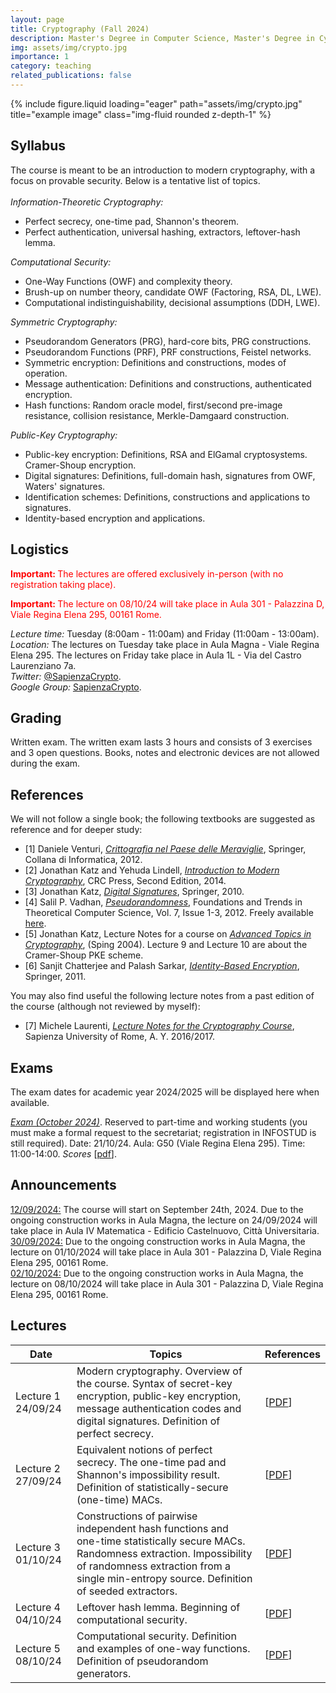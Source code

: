 ```yaml
---
layout: page
title: Cryptography (Fall 2024)
description: Master's Degree in Computer Science, Master's Degree in Cybersecurity, Master's Degree in Mathematics
img: assets/img/crypto.jpg
importance: 1
category: teaching
related_publications: false
---
```

<div class="row">
    <div class="col-sm mt-3 mt-md-0">
        {% include figure.liquid loading="eager" path="assets/img/crypto.jpg" title="example image" class="img-fluid rounded z-depth-1" %}
    </div>
</div>

<h2>Syllabus</h2>
The course is meant to be an introduction to modern cryptography, with a focus on provable security. Below is a tentative list of topics.
<br><br>
<em>Information-Theoretic Cryptography:</em>
<ul>
<li> Perfect secrecy, one-time pad, Shannon's theorem.
</li>
<li> Perfect authentication, universal hashing, extractors, leftover-hash lemma.
</li>
</ul>

<em>Computational Security:</em>
<ul>
<li> One-Way Functions (OWF) and complexity theory.
</li>
<li> Brush-up on number theory, candidate OWF (Factoring, RSA, DL, LWE).
</li>
<li> Computational indistinguishability, decisional assumptions (DDH, LWE).
</li>
</ul>

<em>Symmetric Cryptography:</em>
<ul>
<li> Pseudorandom Generators (PRG), hard-core bits, PRG constructions.
</li>
<li> Pseudorandom Functions (PRF), PRF constructions, Feistel networks.
</li>
<li> Symmetric encryption: Definitions and constructions, modes of operation.
</li>
<li> Message authentication: Definitions and constructions, authenticated encryption.
</li>
<li> Hash functions: Random oracle model, first/second pre-image resistance, collision resistance, Merkle-Damgaard construction.
</li>
</ul>

<em>Public-Key Cryptography:</em>
<ul>
<li> Public-key encryption: Definitions, RSA and ElGamal cryptosystems. Cramer-Shoup encryption.
</li>
<li> Digital signatures: Definitions, full-domain hash, signatures from OWF, Waters' signatures.
</li>
<li> Identification schemes: Definitions, constructions and applications to signatures.
</li>
<li> Identity-based encryption and applications.
</li>
</ul>

<h2>Logistics</h2>
<p style="color:red;"><b> Important: </b>The lectures are offered exclusively in-person (with no registration taking place). </p>
<p style="color:red;"><b> Important: </b>The lecture on 08/10/24 will take place in Aula 301 - Palazzina D, Viale Regina Elena 295, 00161 Rome. </p>
<em>Lecture time:</em> Tuesday (8:00am - 11:00am) and Friday (11:00am - 13:00am).
<br>
<em>Location:</em> The lectures on Tuesday take place in Aula Magna - Viale Regina Elena 295. The lectures on Friday take place in Aula 1L - Via del Castro Laurenziano 7a.
<br>
<em>Twitter:</em> <a href="https://twitter.com/SapienzaCrypto">@SapienzaCrypto</a>.
<br>
<em>Google Group:</em> <a href="https://groups.google.com/u/2/a/uniroma1.it/g/sapienzacrypto">SapienzaCrypto</a>.

<h2>Grading</h2>
Written exam. The written exam lasts 3 hours and consists of 3 exercises and 3 open questions. Books, notes and electronic devices are not allowed during the exam.

<h2>References</h2>
We will not follow a single book; the following textbooks are suggested as reference and for deeper study:
<ul>
<li>[1] Daniele Venturi, <em><a href="http://www.springer.com/us/book/9788847024809">Crittografia nel Paese delle Meraviglie</a></em>, Springer, Collana di Informatica, 2012.
</li>
<li>[2] Jonathan Katz and Yehuda Lindell, <em><a href="https://www.crcpress.com/Introduction-to-Modern-Cryptography-Second-Edition/Katz-Lindell/p/book/9781466570269">Introduction to Modern Cryptography</a></em>, CRC Press, Second Edition, 2014.
</li>
<li>[3] Jonathan Katz, <em><a href="http://www.springer.com/us/book/9780387277110">Digital Signatures</a></em>, Springer, 2010.
</li>
<li>[4] Salil P. Vadhan, <em><a href="http://www.nowpublishers.com/article/Details/TCS-010">Pseudorandomness</a></em>, Foundations and Trends in Theoretical Computer Science, Vol. 7, Issue 1-3, 2012. Freely available <a href="http://people.seas.harvard.edu/~salil/pseudorandomness/">here</a>.
</li>
<li>[5] Jonathan Katz, Lecture Notes for a course on <em><a href="http://www.cs.umd.edu/~jkatz/gradcrypto2/">Advanced Topics in Cryptography</a></em>, (Sping 2004). Lecture 9 and Lecture 10 are about the Cramer-Shoup PKE scheme.
</li>
<li>[6] Sanjit Chatterjee and Palash Sarkar, <em><a href="https://www.springer.com/la/book/9781441993823">Identity-Based Encryption</a></em>, Springer, 2011.
</li>
</ul>
You may also find useful the following lecture notes from a past edition of the course (although not reviewed by myself):
<ul>
<li>[7] Michele Laurenti, <em><a href="https://github.com/asmeikal/crypto16/tree/master/notes">Lecture Notes for the Cryptography Course</a></em>, Sapienza University of Rome, A. Y. 2016/2017.
</li>
</ul>

<h2>Exams</h2>
The exam dates for academic year 2024/2025 will be displayed here when available.

<u><em>Exam (October 2024)</em></u>. Reserved to part-time and working students (you must make a formal request to the secretariat; registration in INFOSTUD is still required). Date: 21/10/24. Aula: G50 (Viale Regina Elena 295). Time: 11:00-14:00. <em>Scores</em> [<a href="">pdf</a>].
<!--
<u><em>Exam 1</em></u>. Date: 11/01/24. Aula 1 (RM018). Time: 09:00-12:00. <em>Scores</em> [<a href="files/crypto_esame01_2324_scores.pdf">pdf</a>].
<br>
<u><em>Exam 2</em></u>. Date: 07/02/24. Aula 1 (RM018). Time: 09:00-12:00. <em>Scores</em> [<a href="files/crypto_esame02_2324_scores.pdf">pdf</a>].
<br>
<u><em>Exam 3</em></u>. Reserved to part-time and working students (you must make a formal request to the secretariat; registration in INFOSTUD is still required). Date: 08/04/24. Aula: 2L (Via del Castro Laurenziano 7a). Time: 09:30-12:30. <em>Scores</em> [<a href="files/crypto_esame03_2324_scores.pdf">pdf</a>].
<br>
<u><em>Exam 4</em></u>. Date: 05/06/24. Aula 3 (RM018). Time: 08:30-11:30. <em>Scores</em> [<a href="files/crypto_esame04_2324_scores.pdf">pdf</a>].
<br>
<u><em>Exam 5</em></u>. Date: 04/07/24. Aula 1 (RM018). Time: 09:30-12:30. <em>Scores</em> [<a href="files/crypto_esame05_2324_scores.pdf">pdf</a>].
<br>
<u><em>Exam 6</em></u>. Date: 10/09/24. Aula 2 (RM018). Time: 09:30-12:30. <em>Scores</em> [<a href="files/crypto_esame06_2324_scores.pdf">pdf</a>].
-->

<h2>Announcements</h2>
<u>12/09/2024:</u> The course will start on September 24th, 2024. Due to the ongoing construction works in Aula Magna, the lecture on 24/09/2024 will take place in Aula IV Matematica - Edificio Castelnuovo, Città Universitaria.
<br>
<u>30/09/2024:</u> Due to the ongoing construction works in Aula Magna, the lecture on 01/10/2024 will take place in Aula 301 - Palazzina D, Viale Regina Elena 295, 00161 Rome.
<br>
<u>02/10/2024:</u> Due to the ongoing construction works in Aula Magna, the lecture on 08/10/2024 will take place in Aula 301 - Palazzina D, Viale Regina Elena 295, 00161 Rome.
<!--
<br>
<u>25/09/2023:</u> The lecture on 29/09/2023 has been canceled due to personal reasons.  
<br>
<u>19/10/2023:</u> The students are invited to join the next appointment in the series of seminars <a href="https://www.di.uniroma1.it/it/notizie/seminari/distinguished-lectures">Distinguished Lectures</a>, hosted by the Computer Science Department. The talk is on 23/10/23 and starts at 12pm in Viale Regina Elena 295, Building D, Room 101.
<br>
<u>03/11/2022:</u> The lecture on 04/11/2022 will take place remotely via <a href="https://uniroma1.zoom.us/j/93815848058?pwd=Q0swODd3WlY0R095Sk0rWGg0bDZUQT09">Zoom</a>. The lecture will be recorded, and the recording will be made available for 7 days.
<br>
<u>04/11/2022:</u> The recording of the lecture on 04/11/2022 can be found at <a href="https://uniroma1.zoom.us/rec/share/wosM8VnwbhPK7xx38T8dOp_9fbDxRKAzvQcNIxOtz4OIQBT5lS4EUaIX7AFKIVwF.eL0lB1s_xz4NVuft">this link</a>. The passcode is 9n9TeTQ$ (valid for 7 days).
<br>
<u>06/11/2022:</u> The lecture on 08/11/2022 will take place remotely via <a href="https://uniroma1.zoom.us/j/93522071441?pwd=cUdkNVJvWlhDdzVMMzRTQlF0blBiZz09">Zoom</a>. The lecture will be recorded, and the recording will be made available for 7 days.
<br>
<u>08/11/2022:</u> The recording of the lecture on 08/11/2022 can be found at <a href="https://uniroma1.zoom.us/rec/share/SalF2NMbPlkbzY0bhGdkRpyCicPVTVy2fJP7GarfyicZfm-q_TFDQn-xo-QQjtI.3YiznNwWRs8Ib1I-">this link</a>. The passcode is ?L5Ythp% (valid for 7 days).
<br>
<u>10/11/2022:</u> The lecture on 11/11/2022 will take place remotely via <a href="https://uniroma1.zoom.us/j/99385097522?pwd=Q3dETWtEbnd4Rmk5UjBqZmNlKzNFQT09">Zoom</a>. The lecture will be recorded, and the recording will be made available for 7 days.
<br>
<u>11/11/2022:</u> The recording of the lecture on 11/11/2022 can be found at <a href="https://uniroma1.zoom.us/rec/share/xdWusdsoOXq4CyWvAEjwLAQwNuUQCXTlbdIIWrjD1Xxy5OrsC7ZoBMD5ZDAPBnst.MvOWjyLl0OchhRrE">this link</a>. The passcode is B%3fmK@d (valid for 7 days).
<br>
<u>05/12/2022:</u> On 14/12/22, Prof. Vitaly Shmatikov (Cornell Tech) will give the talk "Can we trust machine learning models?". The seminar will take place in Room 201 (Viale Regina Elena 295, Bulding D), from 3pm to 4pm. See <a href="">this link</a> for additional info.  
<br>
<u>07/12/2022:</u> The lecture on 13/12/22 will start regularly at Aula Alfa at 8am. We will move to Aula Seminari during the break (at around 9.15am).
<br>
<u>21/12/2022:</u> The lecture on 23/12/2022 (by Daniele Friolo) will take place remotely via <a href="https://uniroma1.zoom.us/j/99264063517?pwd=UTA0Z0xhUzZLYVp0SmN6WDhpMEppQT09">Zoom</a>.
<br>
<u>08/10/2021:</u> The recording of the lecture on 08/10/2021 can be found at <a href="https://uniroma1.zoom.us/rec/share/k7qiWGYVQw1iO5HPdLadbSm-rmq29WvcpP3y-8eL2W3nDdsQmdWMGbwujXMNSR07.RHvpD52fq21jxtQD">this link</a> The passcode is d3+.gn!# (valid for 7 days).
<br>
<u>13/10/2021:</u> The recording of the lecture on 13/10/2021 can be found at <a href="https://uniroma1.zoom.us/rec/share/nD2BxVd_ukRS6JFCTSWDxdOfReQCJFhgwTUB9KG_oUc0Eyw8WX7JuS7-JHX2rvGr.u2fGQZby3bliGrOW">this link</a> The passcode is X$k3$A7X (valid for 7 days).
<br>
<u>15/10/2021:</u> The recording of the lecture on 015/10/2021 can be found at <a href="https://uniroma1.zoom.us/rec/share/bGTNMOl-UFPd36KQBPoiMIRs_gzxseIoQ0mdCvCckc6ZYmxLS7nOQnnDXAWeEtjR.fHvp1COibp4SS0zJ">this link</a> The passcode is &#38;Gs4gXRn (valid for 7 days).
<br>
<u>20/10/2021:</u> The recording of the lecture on 20/11/2021 can be found at <a href="https://uniroma1.zoom.us/rec/share/wI8UyvGQ1RmYKR4XlVM3LBCymTj4xnVx2mewGKbAd-cMBgf7AZ3aYkgOT2AgekkV.wx-qdPTB3yh1X_oi">this link</a> The passcode is 7+y*JY4i (valid for 7 days).
<br>
<u>25/10/2021:</u> The recording of the lecture on 22/10/2021 can be found at <a href="https://uniroma1.zoom.us/rec/share/LiTj9BntxPVKmOBs_ekccJroIJGxOBhLsy5YTuBN5FdEGCpKoRGpGidMuQfnuXlG.5zX3x9fcqCMaDMkk">this link</a> The passcode is &#38;V6kYiBD (valid for 7 days).
<br>
<u>28/10/2021:</u> The recording of the lecture on 27/10/2021 can be found at <a href="https://uniroma1.zoom.us/rec/share/zbiuFc_W0w3ncStjvePCQESHgx87LRw4dMc9GW9T7CnKCK0PX8fToTP8sWGePs54.SyiUb8IsNtLjKRjs">this link</a> The passcode is X$mc@7C0 (valid for 7 days).
<br>
<u>29/10/2021:</u> The recording of the lecture on 29/10/2021 can be found at <a href="https://uniroma1.zoom.us/rec/share/ujCJxJT6v0hq1rqdgk03Y9c-b_3EqcLoLAYn4hksOlOdTdTOtOXIXuPy8v1tRgRb.qbw1eX1YEsy2Ef8y">this link</a> The passcode is 6Qc%lGZU (valid for 7 days).  
<br>
<u>03/11/2021:</u> The recording of the lecture on 03/11/2021 can be found at <a href="https://uniroma1.zoom.us/rec/share/DT_9pLb2i5w7onuq5F6HITmaPEJEBplR1KiLpQCFdpV9bqRCP6YU34TGUOPeLsIc.0cFjfqSYCqEBjypa">this link</a> The passcode is S37+1^R! (valid for 7 days).
<br>
<u>05/11/2021:</u> The recording of the lecture on 05/11/2021 can be found at <a href="https://uniroma1.zoom.us/rec/share/6pAJfT_yMpRTYt6wSjCEJUxzj1yIrr8CbuBNMkJshDHsS9uP8TrTI5WClPyPKfzq.7FIBBCF6RuhF0MGf">this link</a> The passcode is Rw4G$b4W (valid for 7 days).
<br>
<u>10/11/2021:</u> The recording of the lecture on 10/11/2021 can be found at <a href="https://uniroma1.zoom.us/rec/share/KNr-BqYonEbblNTkz_VVZ8UkThqP-DFILi2TTGNRwrMayrmF5XA8_9v2PsCbLYF8.ihW568RqOglRW1ut">this link</a> The passcode is asT%tso0 (valid for 7 days).
<br>
<u>12/11/2021:</u> The recording of the lecture on 12/11/2021 can be found at <a href="https://uniroma1.zoom.us/rec/share/lf6tF9DsEZgI8kC_tyg2TlQn8dRsZp3Ihp2x5JTsTObybA_yA5lEsg-_KnYFZyyZ.x8owIwPnnAtmdLjp">this link</a> The passcode is Fr%7K%R9 (valid for 7 days).
<br>
<u>17/11/2021:</u> The recording of the lecture on 17/11/2021 can be found at <a href="https://uniroma1.zoom.us/rec/share/843L5Fx2ubEWnnPtTrs15D_Hb8KFts_hHu-7_wKasdKFg8-WLwEyEsMg9FsfH2lX.NtVm-JE67snHrtJW">this link</a> The passcode is 6p$CiUd! (valid for 7 days).
<br>
<u>19/11/2021:</u> The recording of the lecture on 19/11/2021 can be found at <a href="https://uniroma1.zoom.us/rec/share/pvhnbgn6LrSLyab_Uhtj9F5oHAgtaZVMxKE_GQupYs_QRfN41fZVXC6bS9hHFwc.52US82UEJkTxLBub">this link</a> The passcode is r$kwH2Vj (valid for 7 days).
<br>
<u>24/11/2021:</u> The recording of the lecture on 24/11/2021 can be found at <a href="https://uniroma1.zoom.us/rec/share/u7yVUXRqVsFbPIngF8UQEkM7cUEy7z-MBfbr9eZqrRukhQkq8lkOj7PLNwACcU3_.5Lxvm9n_D28bNWPv">this link</a> The passcode is F8?5FTxx (valid for 7 days).
<br>
<u>30/11/2021:</u> The recording of the lecture on 26/11/2021 can be found at <a href="https://uniroma1.zoom.us/rec/share/mHCmHrmwYt-xOEPNenxSUcx44BPt1stWEyR-HtpDVXuP37Ytq5lQ7xO7Ur3aMyWq.kSse4EOXBkBHMOja">this link</a> The passcode is 2krBa*@r (valid for 7 days).
<br>
<u>01/12/2021:</u> The recording of the lecture on 01/12/2021 can be found at <a href="https://uniroma1.zoom.us/rec/share/L5AZL67jeTvQiP4I8otakIBUPc5NlylE1wZoMrO8PHSGGnoE3ZcX-awK6OFqrpzC.ri2eOvIRiUW6bvmE">this link</a> The passcode is VS?*v6F3 (valid for 7 days).
<br>
<u>03/12/2021:</u> The recording of the lecture on 03/12/2021 can be found at <a href="https://uniroma1.zoom.us/rec/share/BUK6PSRXXCK8-l926oKW5KutfpBCvHKyZWc6Zlx7Cgo5sLlijGCjxPEAgIADZ2tz.G29JjaWfmC2YGhd7">this link</a> The passcode is 0.HG2@hf (valid for 7 days).
<br>
<u>10/12/2021:</u> The recording of the lecture on 10/12/2021 can be found at <a href="https://uniroma1.zoom.us/rec/share/MnXRak8f-RnqxYxGBUbCkDK7oPhOtbmpfZNZehD8cu57nlD2s2wpt7kGo3B16CpX.ExkatcoO2KgVdEPC">this link</a> The passcode is R#6#cpCu (valid for 7 days).
<br>
<u>15/12/2021:</u> The recording of the lecture on 15/12/2021 can be found at <a href="https://uniroma1.zoom.us/rec/share/KwBD3PfgxPKdvTz8k_TPmilBWLqqo_wEgZcgOXfO2Sl8DJyFooQuOP6N1hY1XJR-.fVE821WAw5E3ISqn">this link</a> The passcode is YZnsVG$3 (valid for 7 days).
<br>
<u>02/01/2022:</u> Given the increasing number of covid-19 cases, the exams in January and February will take place remotely.
<br>
<u>24/08/2021:</u> Following Sapienza regulations, the exam in September will take place physically. Remote participation is also possible, in exceptional cases, after emailing the professor.
-->

<h2>Lectures</h2>
<table>
    <thead>
        <tr>
            <th>Date</th>
            <th>Topics</th>
            <th>References</th>
        </tr>
    </thead>
    <tbody>
        <tr>
            <td>Lecture 1 24/09/24</td>
            <td>Modern cryptography. Overview of the course. Syntax of secret-key encryption, public-key encryption, message authentication codes and digital signatures. Definition of perfect secrecy.</td>
            <td>[<a href="https://dventuri83.github.io/assets/pdf/crypto_lecture01_2425.pdf" target="_blank">PDF</a>]</td>
        </tr>
        <tr>
            <td>Lecture 2 27/09/24</td>
            <td>Equivalent notions of perfect secrecy. The one-time pad and Shannon's impossibility result. Definition of statistically-secure (one-time) MACs.</td>
            <td>[<a href="https://dventuri83.github.io/assets/pdf/crypto_lecture02_2425.pdf" target="_blank">PDF</a>]</td>
        </tr>
        <tr>
            <td>Lecture 3 01/10/24</td>
            <td>Constructions of pairwise independent hash functions and one-time statistically secure MACs. Randomness extraction. Impossibility of randomness extraction from a single min-entropy source. Definition of seeded extractors.</td>
            <td>[<a href="https://dventuri83.github.io/assets/pdf/crypto_lecture03_2425.pdf" target="_blank">PDF</a>]</td>
        </tr>
        <tr>
            <td>Lecture 4 04/10/24</td>
            <td>Leftover hash lemma. Beginning of computational security.</td>
            <td>[<a href="https://dventuri83.github.io/assets/pdf/crypto_lecture04_2425.pdf" target="_blank">PDF</a>]</td>
        </tr>
        <tr>
            <td>Lecture 5 08/10/24</td>
            <td>Computational security. Definition and examples of one-way functions. Definition of pseudorandom generators.</td>
            <td>[<a href="https://dventuri83.github.io/assets/pdf/crypto_lecture05_2425.pdf" target="_blank">PDF</a>]</td>
        </tr>
        <!-- and so on... -->
    </tbody>
</table>
<!--
The whiteboard notes for each lecture can be downloaded by clicking on the corresponding lecture.
<br>
<br>
        <table class="alt">
        <colgroup>
        	<col span="1" style="width: 5%;">
        	<col span="1" style="width: 70%;">
        	<col span="1" style="width: 25%;">
        </colgroup>
            <tr>
                <th>Class/Date</th>
                <th>Topics Covered</th>
                <th>Readings</th>
            </tr>
            <tr>
                <td><a href="files/01_26092023.pdf">Lecture 1</a>, 26/09/23</td>
                <td>Introduction to the course. Secure communication: message confidentiality and integrity. Symmetric encryption and perfect secrecy. Equivalent notions of perfect secrecy. The one-time pad and Shannon's impossibility result.</td>
                <td>[2]: 2 <br> [1]: 2 <br> [7]: 1.1</td>
            </tr>
            <tr>
                <td><a href="files/02_03102023.pdf">Lecture 2</a>, 03/10/23</td>
                <td>Message Authentication Codes (MACs). Definition of statistically-secure (one-time) MACs. Pair-wise independent hashing: Definition and construction using modular arithmetic. Application to statistically-secure message authentication. Limits of statistically-secure MACs. The problem of randomness extraction, and definition of min-entropy. The von Neumann extractor. Impossibility of seedless extractors for min-entropy sources.</td>
                <td>[1]: 3<br>[2]: 4<br>[4]: 6<br>[7]: 1.2, 1.3</td>
            </tr>
			<tr>            
                <td><a href="files/03_06102023.pdf">Lecture 3</a>, 06/10/23</td>
                <td>Definition of seeded extractors. Leftover-hash lemma: Statement and proof.</td>
                <td>[4]: 6<br>[1]: 3 <br>[7]: 1.3</td>
            </tr>
            <tr>
                <td><a href="files/04_10102023.pdf">Lecture 4</a>, 10/10/23</td>
                <td>Computational security: Asymptotic security, negliglible and polynomial functions, PPT algorithms. One-Way Functions and Impagliazzo's worlds.</td>
                <td>[1]: 1, 3, 3<br>[2]: 3, 7<br>[7]: 2.1</td>
            </tr>
            <tr>
                <td><a href="files/05_13102023.pdf">Lecture 5</a>, 13/10/23</td>
                <td>Computational indistinguishability and hybrid arguments. Definition of Pseudo-Random Generators (PRGs). Definition of one-time computational security for Secret Key Encryption (SKE) and construction from any PRG.</td>
                <td>[1]: 3, 5<br>[2]: 3, 7<br>[7]: 2.2, 2.3</td>
            </tr>
            <tr>
                <td><a href="files/06_17102023.pdf">Lecture 6</a>, 17/10/23</td>
                <td>Definition of hard-core predicates. Goldreich-Levin theorem (statement). Proof that One-Way Permutations (OWPs) imply PRGs with one-bit stretch.</td>
                <td>[1]: 3<br>[2]: 3, 7<br>[7]: 2.4</td>
            </tr>
            <tr>
                <td><a href="files/07_20102023.pdf">Lecture 7</a>, 20/10/23</td>
                <td>Proof that one-bit stretch is sufficient to obtain arbitrary polynomial stretch.</td>
                <td>[1]: 5, 7<br>[2]: 4, 7<br>[7]: 2.3</td>
            </tr>
            <tr>
                <td><a href="files/08_24102023.pdf">Lecture 8</a>, 24/10/23</td>
                <td>Definition of Pseudorandom Functions (PRFs). Definition of chosen-plaintext attack (CPA) secure SKE and construction from any PRF family.</td>
                <td>[1]: 5<br>[2]: 3, 7<br>[7]: 3.1</td>
            </tr>
            <tr>
                <td><a href="files/09_27102023.pdf">Lecture 9</a>, 27/10/23</td>
                <td>Constructing PRFs from PRGs: The GGM construction. Modes of operation: ECB, CBC and CTR. Proof that CTR mode using a PRF yields a CPA secure SKE for variable length messages.</td>
                <td>[1]: 5<br>[2]: 3, 4<br>[7]: 3.1, 3.5</td>
            </tr>
            <tr>
                <td><a href="files/10_31102023.pdf">Lecture 10</a>, 31/10/23</td>
                <td>Message authentication codes in the computational setting: Unforgeability against chosen-message attacks. Proof that every PRF yields a fixed-input length MAC.</td>
                <td>[1]: 5, 7<br>[2]: 4, 7<br>[7]: 3.2</td>
            </tr>
            <tr>
                <td><a href="files/11_03112023.pdf">Lecture 11</a>, 03/11/23</td>
                <td>Domain extension for PRFs via almost-universal hash functions. Constructions of almost universal hash functions. CBC-MAC and Encrypted CBC-MAC.</td>
                <td>[1]: 7<br>[2]: 4<br>[7]: 3.3</td>
            </tr>
            <tr>
                <td><a href="files/12_07112023.pdf">Lecture 12</a>, 07/11/23</td>
                <td>Definition of chosen-ciphertext attack (CCA) secure SKE. Authenticated encryption and its relation to CCA security. Combining confidentiality and message integrity: Encrypt-then-MAC and proof of CCA security.</td>
                <td>[1]: 5<br>[2]: 3, 4<br>[7]: 3.4</td>
            </tr>  
            <tr>
                <td><a href="files/13_10112023.pdf">Lecture 13</a>, 10/11/23</td>
                <td>Pseudorandom permutations (PRPs) and Feistel networks.</td>
                <td>[1]: 5<br>[2]: 7<br>[7]: 3.5</td>
            </tr>   
            <tr>
                <td><a href="files/14_14112023.pdf">Lecture 14</a>, 14/11/23</td>
                <td>Exercises.</td>
                <td>--</td>
            </tr>
            <tr>
                <td><a href="files/15_17112023.pdf">Lecture 15</a>, 17/11/23</td>
                <td>More exercises.</td>
                <td>--</td>
            </tr>   
            <tr>
                <td><a href="files/16_21112023.pdf">Lecture 16</a>, 21/11/23</td>
                <td>Collision-resistant hash functions. The Merkle-Damgaard construction. Constructing secure compression functions: The Davies-Mayer construction and its security in the ideal cipher model.</td>
                <td>[1]: 4, 7<br>[2]: 4, 5<br>[7]: 3.6, 4.5</td>
            </tr>               
            <tr>
                <td><a href="files/17_24112023.pdf">Lecture 17</a>, 24/11/23</td>
                <td>Brush-up on number theory: Modular arithmetic, Euclidean algorithm, prime numbers. Integers factorization. Lagrange's theorem. Cyclic groups.</td>
                <td>[1]: 4, B, C<br>[2]: 5, 6, 8, B<br>[7]: 4.1, 4.2</td>
            </tr>
            <tr>
                <td><a href="files/18_28112023.pdf">Lecture 18</a>, 28/11/23</td>
                <td>The Discrete Logarithm (DL) problem. Diffie-Hellman key exchange. Computational Diffie-Hellman (CDH) and Decisional Diffie-Hellman (DDH) assumptions. Hardness of DDH. Simple number-theoretic constructions: OWPs from DL, PRGs and PRFs from DDH (Naor-Reingold).</td>
                <td>[1]: B, C<br>[2]: 8, B<br>[7]: 4.3, 4.4</td>
            </tr>        
            <tr>
                <td><a href="files/19_01122023.pdf">Lecture 19</a>, 01/12/23</td>
                <td>Public-Key Encryption (PKE): Syntax and CPA security. RSA as a public-key encryption (with mentions to PKCS #1 v1.5 and PKCS #2 v2.0).</td>
                <td>[1]: 6<br>[2]: 8, 11, 13<br>[7]: 5.1</td>
            </tr>
            <tr>
                <td><a href="files/20_05122023.pdf">Lecture 20</a>, 05/12/23</td>
                <td>PKE from Tradpdoor Permutations (TPDs). RSA as a trapdoor permutation and the RSA assumption. Elgamal PKE and its CPA security from the DDH assumption.</td>
                <td>[1]: B, 6<br>[2]: 11, 13<br>[7]: 5.2</td>
            </tr>
            <tr>
                <td><a href="files/21_12122023.pdf">Lecture 21</a>, 12/12/23</td>
                <td>Signature schemes. The random oracle model (ROM). Constructing signatures from TPDs (Full-Domain Hash). Identification (ID) schemes.</td>
                <td>[1]: 4, 8, 13<br>[2]: 5, 12<br>[3]: 6, 7<br>[7]: 6.2</td>
            </tr>
            <tr>
                <td><a href="files/22_15122023.pdf">Lecture 22</a>, 15/12/23</td>
                <td>Passive security and canonical ID schemes. The Fiat-Shamir transform.</td>
                <td>[1] 13<br>[2]: 12<br>[3]: 8<br>[7]: 6.2</td>
            </tr>
            <tr>
                <td><a href="files/23_19122023.pdf">Lecture 23</a>, 19/12/24</td>
                <td>Excercises.</td>
                <td>-</td>
            </tr>
            <tr>
                <td><a href="files/24_22122023.pdf">Lecture 24</a>, 22/12/24</td>
                <td>Definition of Honest Verifier Zero Knowledge (HVZK) and Special Soundness (SS) for canonical ID schemes. Proof that HVZK plus SS imply passive security. Canonical ID schemes from Discrete Log.</td>
                <td>[1] 13<br>[2]: 12<br>[3]: 8<br>[7]: 6.2</td>
            </tr>
            <!--                                                                       
            <tr>
                <td>Lecture 19, 02/12/22</td>
                <td>Cramer-Shoup encryption.</td>
                <td>[1]: 6<br>[5]<br>[7]: 5.3</td>
            </tr>
            <tr>
                <td>Lecture 20, 06/12/22</td>
                <td>Cramer-Shoup encryption (continued).</td>
                <td>[1]: 6<br>[5]<br>[7]: 5.3</td>
            </tr>            
            <tr>
                <td>Lecture 24, 23/12/22</td>
                <td>Guest lecture (Daniele Friolo): Public-key encryption with advanced features.</td>
                <td>-</td>
            </tr>                     
			<tr>
                <td>Lecture 23, 20/12/22</td>
                <td>Signatures are in Minicrypt (without proof). Bilinear maps. Waters signature scheme and its proof of security from the CDH assumption on bilinear groups. Public-Key Infrastructure (PKI).</td>
                <td>[1] 10.1<br>[2]: 10<br>[3]: 5.1, 5.3<br>[7]: 6.1</td>
            </tr>
            <tr>
                <td>Lecture 24, 23/12/22</td>
                <td>Identity-Based Encryption (IBE): Syntax and definition of (selective) IND-ID-CPA security. Decisional Bilinear Diffie-Hellmann (DBDH) assumption. Selectively secure IBE from DBDH.</td>
                <td>[6]: 1, 2.2, 2.3</td>
            </tr>
            <tr>
                <td>Lecture 25, 10/12/21</td>
                <td>Black-box construction of UF-CMA signatures from IND-ID-CPA secure IBE. Black-box construction of CCA secure PKE from selectivly IND-ID-CPA secure IBE.</td>
                <td>[6]: 5, 6</td>
            </tr>
		</table>             
-->
